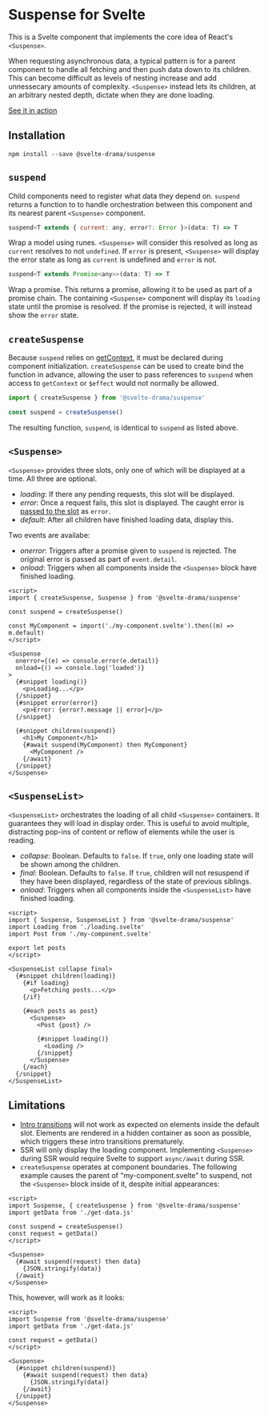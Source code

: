 # Suspense for Svelte

This is a Svelte component that implements the core idea of React's `<Suspense>`.

When requesting asynchronous data, a typical pattern is for a parent component to handle all fetching and then push data down to its children. This can become difficult as levels of nesting increase and add unnessecary amounts of complexity. `<Suspense>` instead lets its children, at an arbitrary nested depth, dictate when they are done loading.

[See it in action](https://svelte.dev/repl/91183af6db654f2099806426ff3bbb4b)

## Installation

```
npm install --save @svelte-drama/suspense
```

## `suspend`

Child components need to register what data they depend on. `suspend` returns a function to to handle orchestration between this component and its nearest parent `<Suspense>` component.

```js
suspend<T extends { current: any, error?: Error }>(data: T) => T
```

Wrap a model using runes. `<Suspense>` will consider this resolved as long as `current` resolves to not `undefined`. If `error` is present, `<Suspense>` will display the error state as long as `current` is undefined and `error` is not.

```js
suspend<T extends Promise<any>>(data: T) => T
```

Wrap a promise. This returns a promise, allowing it to be used as part of a promise chain. The containing `<Suspense>` component will display its `loading` state until the promise is resolved. If the promise is rejected, it will instead show the `error` state.

## `createSuspense`

Because `suspend` relies on [getContext](https://svelte.dev/docs#getContext), it must be declared during component initialization. `createSuspense` can be used to create bind the function in advance, allowing the user to pass references to `suspend` when access to `getContext` or `$effect` would not normally be allowed.

```js
import { createSuspense } from '@svelte-drama/suspense'

const suspend = createSuspense()
```

The resulting function, `suspend`, is identical to `suspend` as listed above.

## `<Suspense>`

`<Suspense>` provides three slots, only one of which will be displayed at a time. All three are optional.

- _loading_: If there any pending requests, this slot will be displayed.
- _error_: Once a request fails, this slot is displayed. The caught error is [passed to the slot](https://svelte.dev/docs#slot_let) as `error`.
- _default_: After all children have finished loading data, display this.

Two events are availabe:

- _onerror_: Triggers after a promise given to `suspend` is rejected. The original error is passed as part of `event.detail`.
- _onload_: Triggers when all components inside the `<Suspense>` block have finished loading.

```svelte
<script>
import { createSuspense, Suspense } from '@svelte-drama/suspense'

const suspend = createSuspense()

const MyComponent = import('./my-component.svelte').then((m) => m.default)
</script>

<Suspense
  onerror={(e) => console.error(e.detail)}
  onload={() => console.log('loaded')}
>
  {#snippet loading()}
    <p>Loading...</p>
  {/snippet}
  {#snippet error(error)}
    <p>Error: {error?.message || error}</p>
  {/snippet}

  {#snippet children(suspend)}
    <h1>My Component</h1>
    {#await suspend(MyComponent) then MyComponent}
      <MyComponent />
    {/await}
  {/snippet}
</Suspense>
```

## `<SuspenseList>`

`<SuspenseList>` orchestrates the loading of all child `<Suspense>` containers. It guarantees they will load in display order. This is useful to avoid multiple, distracting pop-ins of content or reflow of elements while the user is reading.

- _collapse_: Boolean. Defaults to `false`. If `true`, only one loading state will be shown among the children.
- _final_: Boolean. Defaults to `false`. If `true`, children will not resuspend if they have been displayed, regardless of the state of previous siblings.
- _onload_: Triggers when all components inside the `<SuspenseList>` have finished loading.

```svelte
<script>
import { Suspense, SuspenseList } from '@svelte-drama/suspense'
import Loading from './loading.svelte'
import Post from './my-component.svelte'

export let posts
</script>

<SuspenseList collapse final>
  {#snippet children(loading)}
    {#if loading}
      <p>Fetching posts...</p>
    {/if}

    {#each posts as post}
      <Suspense>
        <Post {post} />

        {#snippet loading()}
          <Loading />
        {/snippet}
      </Suspense>
    {/each}
  {/snippet}
</SuspenseList>
```

## Limitations

- [Intro transitions](https://svelte.dev/docs/svelte-transition) will not work as expected on elements inside the default slot. Elements are rendered in a hidden container as soon as possible, which triggers these intro transitions prematurely.
- SSR will only display the loading component. Implementing `<Suspense>` during SSR would require Svelte to support `async/await` during SSR.
- `createSuspense` operates at component boundaries. The following example causes the parent of "my-component.svelte" to suspend, not the `<Suspense>` block inside of it, despite initial appearances:

```svelte
<script>
import Suspense, { createSuspense } from '@svelte-drama/suspense'
import getData from './get-data.js'

const suspend = createSuspense()
const request = getData()
</script>

<Suspense>
  {#await suspend(request) then data}
    {JSON.stringify(data)}
  {/await}
</Suspense>
```

This, however, will work as it looks:

```svelte
<script>
import Suspense from '@svelte-drama/suspense'
import getData from './get-data.js'

const request = getData()
</script>

<Suspense>
  {#snippet children(suspend)}
    {#await suspend(request) then data}
      {JSON.stringify(data)}
    {/await}
  {/snippet}
</Suspense>
```
